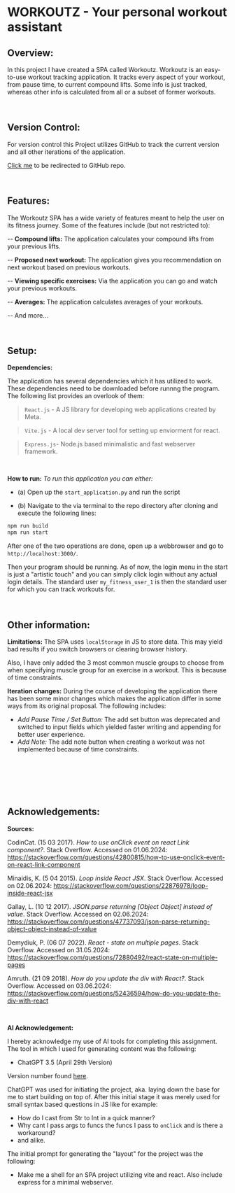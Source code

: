 # WORKOUTZ - Your personal workout assistant

## Overview:
In this project I have created a SPA called Workoutz. Workoutz is an easy-to-use workout tracking application. It tracks every aspect of your workout, from pause time, to current compound lifts. Some info is just tracked, whereas other info is calculated from all or a subset of former workouts.

&nbsp;

## Version Control:
For version control this Project utilizes GitHub to track the current version and all other iterations of the application. 

[Click me](https://github.com/yungtoby/deco2017-workoutz) to be redirected to GitHub repo.

&nbsp;

## Features:
The Workoutz SPA has a wide variety of features meant to help the user on its fitness journey. Some of the features include (but not restricted to):

-- **Compound lifts:** The application calculates your compound lifts from your previous lifts.

-- **Proposed next workout:** The application gives you recommendation on next workout based on previous workouts.

-- **Viewing specific exercises:** Via the application you can go and watch your previous workouts.

-- **Averages:** The application calculates averages of your workouts.

-- And more...

&nbsp;

## Setup:
**Dependencies:**

The application has several dependencies which it has utilized to work. These dependencies need to be downloaded before runnng the program. The following list provides an overlook of them:

> `React.js` - A JS library for developing web applications created by Meta.

> `Vite.js` - A local dev server tool for setting up enviorment for react.

> `Express.js`- Node.js based minimalistic and fast webserver framework. 

&nbsp;

**How to run:**
*To run this application you can either:*
- (a) Open up the `start_application.py` and run the script

- (b) Navigate to the via terminal to the repo directory after cloning and execute the following lines:
```bash
npm run build
npm run start
```

After one of the two operations are done, open up a webbrowser and go to `http://localhost:3000/`.

Then your program should be running. As of now, the login menu in the start is just a "artistic touch" and you can simply click login without any actual login details. The standard user `my_fitness_user_1` is then the standard user for which you can track workouts for.

&nbsp;

## Other information:
**Limitations:**
The SPA uses `localStorage` in JS to store data. This may yield bad results if you switch browsers or clearing browser history.

Also, I have only added the 3 most common muscle groups to choose from when specifying muscle group for an exercise in a workout. This is because of time constraints.

**Iteration changes:**
During the course of developing the application there has been some minor changes which makes the application differ in some ways from its original proposal. The following includes:

- _Add Pause Time / Set Button:_ The add set button was deprecated and switched to input fields which yielded faster writing and appending for better user experience.
- _Add Note:_ The add note button when creating a workout was not implemented because of time constraints.

&nbsp;

&nbsp;

&nbsp;

## Acknowledgements:
**Sources:**

CodinCat. (15 03 2017). _How to use onClick event on react Link component?_. Stack Overflow. Accessed on 01.06.2024: https://stackoverflow.com/questions/42800815/how-to-use-onclick-event-on-react-link-component

Minaidis, K. (5 04 2015). _Loop inside React JSX_. Stack Overflow. Accessed on 02.06.2024: https://stackoverflow.com/questions/22876978/loop-inside-react-jsx

Gallay, L. (10 12 2017). _JSON.parse returning [Object Object] instead of value_. Stack Overflow. Accessed on 02.06.2024: https://stackoverflow.com/questions/47737093/json-parse-returning-object-object-instead-of-value

Demydiuk, P. (06 07 2022). _React - state on multiple pages_. Stack Overflow. Accessed on 31.05.2024: https://stackoverflow.com/questions/72880492/react-state-on-multiple-pages

Amruth. (21 09 2018). _How do you update the div with React?_. Stack Overflow. Accessed on 03.06.2024: https://stackoverflow.com/questions/52436594/how-do-you-update-the-div-with-react


&nbsp;

**AI Acknowledgement:**

I hereby acknowledge my use of AI tools for completing this assignment. The tool in which I used for generating content was the following:
- ChatGPT 3.5 (April 29th Version)

Version number found [here](https://help.openai.com/en/articles/6825453-chatgpt-release-notes).

ChatGPT was used for initiating the project, aka. laying down the base for me to start building on top of. After this initial stage it was merely used for small syntax based questions in JS like for example:
- How do I cast from Str to Int in a quick manner?
- Why cant I pass args to funcs the funcs I pass to `onClick` and is there a workaround?
- and alike.

The initial prompt for generating the "layout" for the project was the following:
- Make me a shell for an SPA project utilizing vite and react. Also include express for a minimal webserver.

